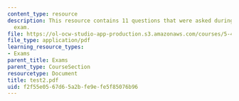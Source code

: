 ```yaml
---
content_type: resource
description: This resource contains 11 questions that were asked during the final
  exam.
file: https://ol-ocw-studio-app-production.s3.amazonaws.com/courses/5-44-organometallic-chemistry-fall-2004/f2f55e0567d65a2bfe9efe5f85076b96_test2.pdf
file_type: application/pdf
learning_resource_types:
- Exams
parent_title: Exams
parent_type: CourseSection
resourcetype: Document
title: test2.pdf
uid: f2f55e05-67d6-5a2b-fe9e-fe5f85076b96
---
```

